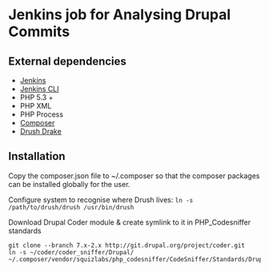 # Jenkins job for Analysing Drupal Commits

## External dependencies

* [Jenkins](http://jenkins-ci.org/)
* [Jenkins CLI](http://yourserver.com/cli)
* PHP 5.3 +
* PHP XML
* PHP Process
* [Composer](https://getcomposer.org)
* [Drush Drake](https://www.drupal.org/project/drush_drake)


## Installation

Copy the composer.json file to ~/.composer so that the composer packages can be installed globally for the user.

Configure system to recognise where Drush lives:
```ln -s /path/to/drush/drush /usr/bin/drush```

Download Drupal Coder module & create symlink to it in PHP_Codesniffer standards
```
git clone --branch 7.x-2.x http://git.drupal.org/project/coder.git
ln -s ~/coder/coder_sniffer/Drupal/ ~/.composer/vendor/squizlabs/php_codesniffer/CodeSniffer/Standards/Drupal
```


